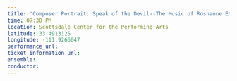 ```yaml
---
title: 'Composer Portrait: Speak of the Devil--The Music of Roshanne Etezady'
time: 07:30 PM
location: Scottsdale Center for the Performing Arts
latitude: 33.4913125
longitude: -111.9266047
performance_url: 
ticket_information_url: 
ensemble: 
conductor: 
---
```

